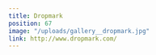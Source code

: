 ```yaml
---
title: Dropmark
position: 67
image: "/uploads/gallery__dropmark.jpg"
link: http://www.dropmark.com/
---
```


